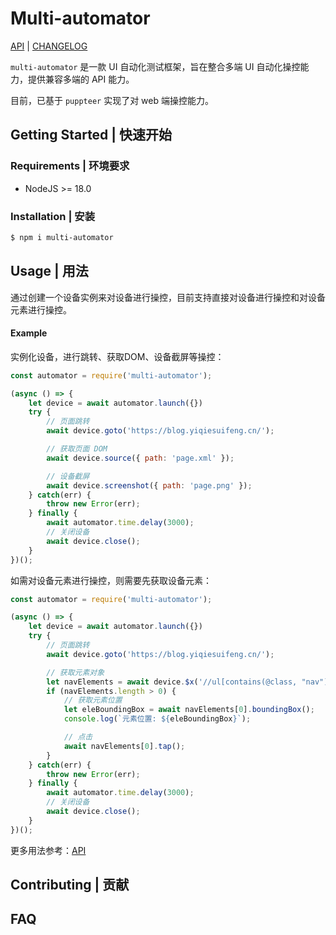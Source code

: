 # Multi-automator

[API](./doc/API/README.md) | [CHANGELOG](./doc/CHANGELOG.md)

`multi-automator` 是一款 UI 自动化测试框架，旨在整合多端 UI 自动化操控能力，提供兼容多端的 API 能力。

目前，已基于 `puppteer` 实现了对 web 端操控能力。

## Getting Started | 快速开始

### Requirements | 环境要求

- NodeJS >= 18.0

### Installation | 安装

```sh
$ npm i multi-automator
```

## Usage | 用法

通过创建一个设备实例来对设备进行操控，目前支持直接对设备进行操控和对设备元素进行操控。

#### Example

实例化设备，进行跳转、获取DOM、设备截屏等操控：

```javascript
const automator = require('multi-automator');

(async () => {
    let device = await automator.launch({})
    try {
        // 页面跳转
        await device.goto('https://blog.yiqiesuifeng.cn/');

        // 获取页面 DOM
        await device.source({ path: 'page.xml' });

        // 设备截屏
        await device.screenshot({ path: 'page.png' });
    } catch(err) {
        throw new Error(err);
    } finally {
        await automator.time.delay(3000);
        // 关闭设备
        await device.close();
    }
})();
```

如需对设备元素进行操控，则需要先获取设备元素：

```javascript
const automator = require('multi-automator');

(async () => {
    let device = await automator.launch({})
    try {
        // 页面跳转
        await device.goto('https://blog.yiqiesuifeng.cn/');

        // 获取元素对象
        let navElements = await device.$x('//ul[contains(@class, "nav")]/li[2]');
        if (navElements.length > 0) {
            // 获取元素位置
            let eleBoundingBox = await navElements[0].boundingBox();
            console.log(`元素位置: ${eleBoundingBox}`);

            // 点击
            await navElements[0].tap();
        }
    } catch(err) {
        throw new Error(err);
    } finally {
        await automator.time.delay(3000);
        // 关闭设备
        await device.close();
    }
})();
```

更多用法参考：[API](./doc/API/README.md)

## Contributing | 贡献



## FAQ

